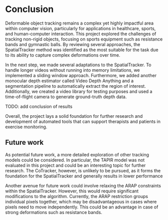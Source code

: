 # Conclusion

Deformable object tracking remains a complex yet highly impactful area within computer vision, particularly for applications in healthcare, sports, and human-computer interaction. This project explored the challenges of tracking non-rigid objects, focusing on sports equipment such as resistance bands and gymnastic balls. By reviewing several approaches, the SpatialTracker method was identified as the most suitable for the task due to its ability to capture complex deformations over time.

In the next step, we made several adaptations to the SpatialTracker. To handle longer videos without running into memory limitations, we implemented a sliding window approach. Furthermore, we added another monocular depth estimator called Video Depth Anything and a segmentation pipeline to automatically extract the region of interest. Additionally, we created a video library for testing purposes and used a time-of-flight camera to generate ground-truth depth data.

TODO: add conclusion of results

Overall, the project lays a solid foundation for further research and development of automated tools that can support therapists and patients in exercise monitoring.

## Future work

As potential future work, a more detailed exploration of other tracking models could be considered. In particular, the TAPIR model was not evaluated in this project and could be an interesting topic for further research. The CoTracker, however, is unlikely to be pursued, as it forms the foundation for the SpatialTracker and generally results in lower performance

Another avenue for future work could involve relaxing the ARAP constraints within the SpatialTracker. However, this would require significant modifications to the algorithm. Currently, the ARAP restriction groups individual pixels together, which may be disadvantageous in cases where pixels need to move independently. This could be an advantage in case of strong deformations such as resistance bands.
